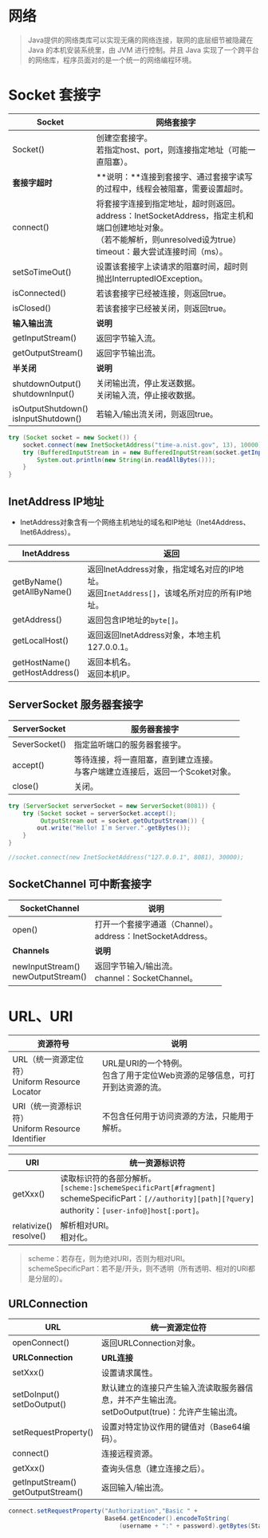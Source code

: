 # 网络

> Java提供的网络类库可以实现无痛的网络连接，联网的底层细节被隐藏在 Java 的本机安装系统里，由 JVM 进行控制。并且 Java 实现了一个跨平台的网络库，程序员面对的是一个统一的网络编程环境。

# Socket 套接字

| Socket                                    | 网络套接字                                                   |
| ----------------------------------------- | ------------------------------------------------------------ |
| Socket()                                  | 创建空套接字。<br />若指定host、port，则连接指定地址（可能一直阻塞）。 |
| **套接字超时**                            | **说明：**连接到套接字、通过套接字读写的过程中，线程会被阻塞，需要设置超时。 |
| connect()                                 | 将套接字连接到指定地址，超时则返回。<br />address：InetSocketAddress，指定主机和端口创建地址对象。<br />（若不能解析，则unresolved设为true）<br />timeout：最大尝试连接时间（ms）。 |
| setSoTimeOut()                            | 设置该套接字上读请求的阻塞时间，超时则抛出InterruptedIOException。 |
| isConnected()                             | 若该套接字已经被连接，则返回true。                           |
| isClosed()                                | 若该套接字已经被关闭，则返回true。                           |
| **输入输出流**                            | **说明**                                                     |
| getInputStream()                          | 返回字节输入流。                                             |
| getOutputStream()                         | 返回字节输出流。                                             |
| **半关闭**                                | **说明**                                                     |
| shutdownOutput()<br />shutdownInput()     | 关闭输出流，停止发送数据。<br />关闭输入流，停止接收数据。   |
| isOutputShutdown()<br />isInputShutdown() | 若输入/输出流关闭，则返回true。                              |

```java
try (Socket socket = new Socket()) {
    socket.connect(new InetSocketAddress("time-a.nist.gov", 13), 10000);
    try (BufferedInputStream in = new BufferedInputStream(socket.getInputStream())) {
        System.out.println(new String(in.readAllBytes()));
    }
}
```

## InetAddress IP地址

- InetAddress对象含有一个网络主机地址的域名和IP地址（Inet4Address、Inet6Address）。

| InetAddress                         | 返回                                                         |
| ----------------------------------- | ------------------------------------------------------------ |
| getByName()<br />getAllByName()     | 返回InetAddress对象，指定域名对应的IP地址。<br />返回`InetAddress[]`，该域名所对应的所有IP地址。 |
| getAddress()                        | 返回包含IP地址的`byte[]`。                                   |
| getLocalHost()                      | 返回返回InetAddress对象，本地主机127.0.0.1。                 |
| getHostName()<br />getHostAddress() | 返回本机名。<br />返回本机IP。                               |

## ServerSocket 服务器套接字

| ServerSocket  | 服务器套接字                                                 |
| ------------- | ------------------------------------------------------------ |
| SeverSocket() | 指定监听端口的服务器套接字。                                 |
| accept()      | 等待连接，将一直阻塞，直到建立连接。<br />与客户端建立连接后，返回一个Scoket对象。 |
| close()       | 关闭。                                                       |

```java
try (ServerSocket serverSocket = new ServerSocket(8081)) {
    try (Socket socket = serverSocket.accept();
         OutputStream out = socket.getOutputStream()) {
        out.write("Hello! I`m Server.".getBytes());
    }
}

//socket.connect(new InetSocketAddress("127.0.0.1", 8081), 30000);
```

## SocketChannel 可中断套接字

| SocketChannel                           | 说明                                                         |
| --------------------------------------- | ------------------------------------------------------------ |
| open()                                  | 打开一个套接字通道（Channel）。<br />address：InetSocketAddress。 |
| **Channels**                            | **说明**                                                     |
| newInputStream()<br />newOutputStream() | 返回字节输入/输出流。<br />channel：SocketChannel。          |

# URL、URI

| 资源符号                                               | 说明                                                         |
| ------------------------------------------------------ | ------------------------------------------------------------ |
| URL（统一资源定位符）<br />Uniform Resource Locator    | URL是URI的一个特例。<br />包含了用于定位Web资源的足够信息，可打开到达资源的流。 |
| URI（统一资源标识符）<br />Uniform Resource Identifier | 不包含任何用于访问资源的方法，只能用于解析。                 |

| URI                         | 统一资源标识符                                               |
| --------------------------- | ------------------------------------------------------------ |
| getXxx()                    | 读取标识符的各部分解析。<br />`[scheme:]schemeSpecificPart[#fragment]`<br />schemeSpecificPart：`[//authority][path][?query]`<br />authority：`[user-info@]host[:port]`。 |
| relativize()<br />resolve() | 解析相对URI。<br />相对化。                                  |

> scheme：若存在，则为绝对URI，否则为相对URI。<br />schemeSpecificPart：若不是/开头，则不透明（所有透明、相对的URI都是分层的）。

## URLConnection

| URL                                     | 统一资源定位符                                               |
| --------------------------------------- | ------------------------------------------------------------ |
| openConnect()                           | 返回URLConnection对象。                                      |
| **URLConnection**                       | **URL连接**                                                  |
| setXxx()                                | 设置请求属性。                                               |
| setDoInput()<br />setDoOutput()         | 默认建立的连接只产生输入流读取服务器信息，并不产生输出流。<br />setDoOutput(true)：允许产生输出流。 |
| setRequestProperty()                    | 设置对特定协议作用的键值对（Base64编码）。                   |
| connect()                               | 连接远程资源。                                               |
| getXxx()                                | 查询头信息（建立连接之后）。                                 |
| getInputStream()<br />getOutputStream() | 返回输入/输出流。                                            |

```java
connect.setRequestProperty("Authorization","Basic " + 
                           Base64.getEncoder().encodeToString(
                               (username + ":" + password).getBytes(StandardCharsets.UTF_8))); 
```
